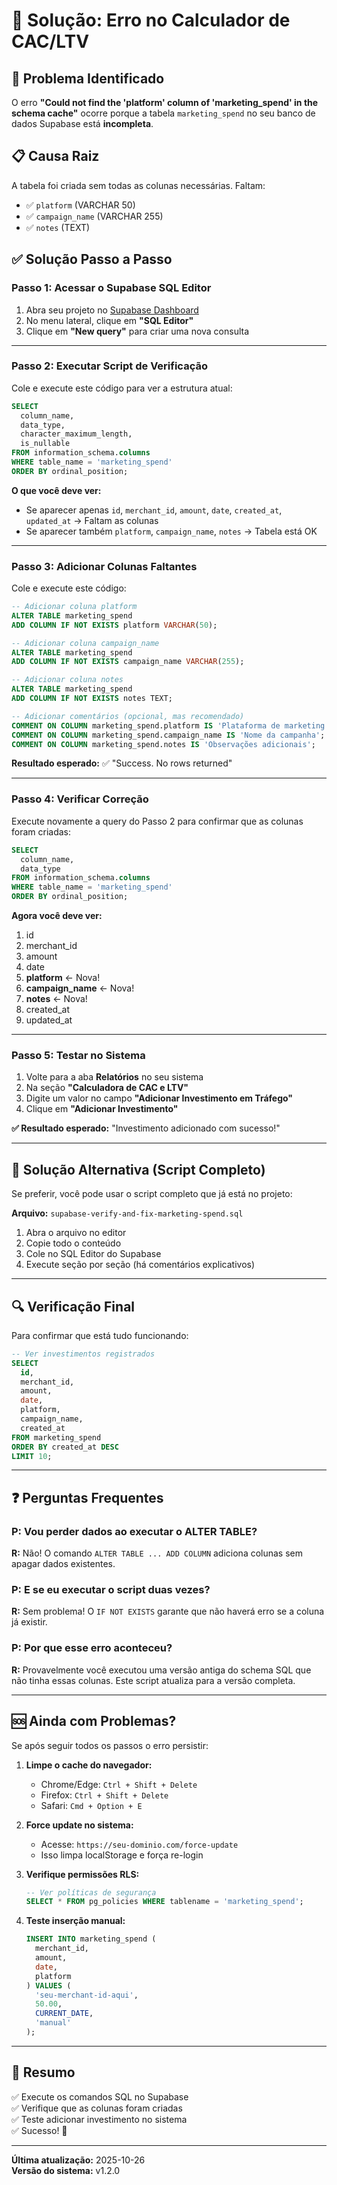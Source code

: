 # 🔧 Solução: Erro no Calculador de CAC/LTV

## 🚨 Problema Identificado

O erro **"Could not find the 'platform' column of 'marketing_spend' in the schema cache"** ocorre porque a tabela `marketing_spend` no seu banco de dados Supabase está **incompleta**.

## 📋 Causa Raiz

A tabela foi criada sem todas as colunas necessárias. Faltam:
- ✅ `platform` (VARCHAR 50)
- ✅ `campaign_name` (VARCHAR 255) 
- ✅ `notes` (TEXT)

## ✅ Solução Passo a Passo

### **Passo 1: Acessar o Supabase SQL Editor**

1. Abra seu projeto no [Supabase Dashboard](https://supabase.com/dashboard)
2. No menu lateral, clique em **"SQL Editor"**
3. Clique em **"New query"** para criar uma nova consulta

---

### **Passo 2: Executar Script de Verificação**

Cole e execute este código para ver a estrutura atual:

```sql
SELECT 
  column_name, 
  data_type,
  character_maximum_length,
  is_nullable
FROM information_schema.columns 
WHERE table_name = 'marketing_spend'
ORDER BY ordinal_position;
```

**O que você deve ver:**
- Se aparecer apenas `id`, `merchant_id`, `amount`, `date`, `created_at`, `updated_at` → Faltam as colunas
- Se aparecer também `platform`, `campaign_name`, `notes` → Tabela está OK

---

### **Passo 3: Adicionar Colunas Faltantes**

Cole e execute este código:

```sql
-- Adicionar coluna platform
ALTER TABLE marketing_spend 
ADD COLUMN IF NOT EXISTS platform VARCHAR(50);

-- Adicionar coluna campaign_name
ALTER TABLE marketing_spend 
ADD COLUMN IF NOT EXISTS campaign_name VARCHAR(255);

-- Adicionar coluna notes
ALTER TABLE marketing_spend 
ADD COLUMN IF NOT EXISTS notes TEXT;

-- Adicionar comentários (opcional, mas recomendado)
COMMENT ON COLUMN marketing_spend.platform IS 'Plataforma de marketing (Google Ads, Facebook, Instagram, etc)';
COMMENT ON COLUMN marketing_spend.campaign_name IS 'Nome da campanha';
COMMENT ON COLUMN marketing_spend.notes IS 'Observações adicionais';
```

**Resultado esperado:** ✅ "Success. No rows returned"

---

### **Passo 4: Verificar Correção**

Execute novamente a query do Passo 2 para confirmar que as colunas foram criadas:

```sql
SELECT 
  column_name, 
  data_type
FROM information_schema.columns 
WHERE table_name = 'marketing_spend'
ORDER BY ordinal_position;
```

**Agora você deve ver:**
1. id
2. merchant_id
3. amount
4. date
5. **platform** ← Nova!
6. **campaign_name** ← Nova!
7. **notes** ← Nova!
8. created_at
9. updated_at

---

### **Passo 5: Testar no Sistema**

1. Volte para a aba **Relatórios** no seu sistema
2. Na seção **"Calculadora de CAC e LTV"**
3. Digite um valor no campo **"Adicionar Investimento em Tráfego"**
4. Clique em **"Adicionar Investimento"**

**✅ Resultado esperado:** "Investimento adicionado com sucesso!"

---

## 🎯 Solução Alternativa (Script Completo)

Se preferir, você pode usar o script completo que já está no projeto:

**Arquivo:** `supabase-verify-and-fix-marketing-spend.sql`

1. Abra o arquivo no editor
2. Copie todo o conteúdo
3. Cole no SQL Editor do Supabase
4. Execute seção por seção (há comentários explicativos)

---

## 🔍 Verificação Final

Para confirmar que está tudo funcionando:

```sql
-- Ver investimentos registrados
SELECT 
  id,
  merchant_id,
  amount,
  date,
  platform,
  campaign_name,
  created_at
FROM marketing_spend
ORDER BY created_at DESC
LIMIT 10;
```

---

## ❓ Perguntas Frequentes

### **P: Vou perder dados ao executar o ALTER TABLE?**
**R:** Não! O comando `ALTER TABLE ... ADD COLUMN` adiciona colunas sem apagar dados existentes.

### **P: E se eu executar o script duas vezes?**
**R:** Sem problema! O `IF NOT EXISTS` garante que não haverá erro se a coluna já existir.

### **P: Por que esse erro aconteceu?**
**R:** Provavelmente você executou uma versão antiga do schema SQL que não tinha essas colunas. Este script atualiza para a versão completa.

---

## 🆘 Ainda com Problemas?

Se após seguir todos os passos o erro persistir:

1. **Limpe o cache do navegador:**
   - Chrome/Edge: `Ctrl + Shift + Delete`
   - Firefox: `Ctrl + Shift + Delete`
   - Safari: `Cmd + Option + E`

2. **Force update no sistema:**
   - Acesse: `https://seu-dominio.com/force-update`
   - Isso limpa localStorage e força re-login

3. **Verifique permissões RLS:**
   ```sql
   -- Ver políticas de segurança
   SELECT * FROM pg_policies WHERE tablename = 'marketing_spend';
   ```

4. **Teste inserção manual:**
   ```sql
   INSERT INTO marketing_spend (
     merchant_id,
     amount,
     date,
     platform
   ) VALUES (
     'seu-merchant-id-aqui',
     50.00,
     CURRENT_DATE,
     'manual'
   );
   ```

---

## 📌 Resumo

✅ Execute os comandos SQL no Supabase  
✅ Verifique que as colunas foram criadas  
✅ Teste adicionar investimento no sistema  
✅ Sucesso! 🎉

---

**Última atualização:** 2025-10-26  
**Versão do sistema:** v1.2.0
